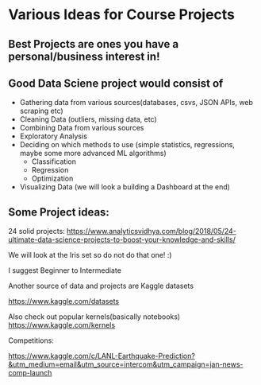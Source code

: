 # Various Ideas for Course Projects

## Best Projects are ones you have a personal/business interest in!



## Good Data Sciene project would consist of

* Gathering data from various sources(databases, csvs, JSON APIs, web scraping etc)
* Cleaning Data (outliers, missing data, etc)
* Combining Data from various sources
* Exploratory Analysis
* Deciding on which methods to use (simple statistics, regressions, maybe some more advanced ML algorithms)
  * Classification
  * Regression 
  * Optimization
* Visualizing Data (we will look a building a Dashboard at the end)

## Some Project ideas:

24 solid projects:
   https://www.analyticsvidhya.com/blog/2018/05/24-ultimate-data-science-projects-to-boost-your-knowledge-and-skills/
   
   We will look at the Iris set so do not do that one! :)
   
I suggest Beginner to Intermediate

Another source of data and projects are Kaggle datasets

https://www.kaggle.com/datasets

Also check out popular kernels(basically notebooks)
https://www.kaggle.com/kernels

Competitions:

https://www.kaggle.com/c/LANL-Earthquake-Prediction?&utm_medium=email&utm_source=intercom&utm_campaign=jan-news-comp-launch





